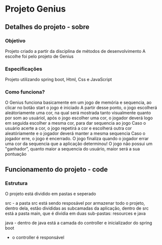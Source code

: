 # Projeto Genius 

## Detalhes do projeto - sobre

### Objetivo
  Projeto criado a partir da disciplina de métodos de desenvolvimento
  A escolhe foi pelo projeto de Genius

### Especificações
  Projeto utilizando spring boot, Html, Css e JavaScript

### Como funciona?
  O Genius funciona basicamente em um jogo de memória e sequencia, ao clicar no botão start o jogo é iniciado
  A partir desse ponto, o jogo escolherá aleátoriamente uma cor, na qual será mostrada tanto visualmente quanto por som ao usuáriol, após o jogo escolher uma cor, o jogador deverá logo em seguida escolher a mesma cor, para dar sequencia ao jogo
  Caso o usuário acerte a cor, o jogo repetirá a cor e escolherá outra cor aleatóriamente e o jogador deverá manter a mesma sequencia
  Caso o jogador erre, o jogo é encerrado.
  O jogo finaliza quando o jogador errar uma cor da sequencia que a aplicação determinou!
  O jogo não possui um "ganhador", quanto maior a sequencia do usuário, maior será a sua pontuação

## Funcionamento do projeto - code 

### Estrutura
  O projeto está dividido em pastas e seperado 
  
  src - a pasta src está sendo resposável por armazenar todo o projeto, dentro dela, estão divididas as subcamadas da aplicação, dentro de src está a pasta main, que é dividia em duas sub-pastas: resources e java

  java - dentro de java está a camada do controller e inicializador do spring boot
   - o controller é responsável 